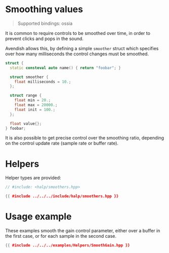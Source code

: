 # Smoothing values

> Supported bindings: ossia

It is common to require controls to be smoothed over time, in order to prevent clicks and pops in the sound.

Avendish allows this, by defining a simple `smoother` struct which specifies over how many milliseconds the control changes must be smoothed.

```cpp
struct {
  static consteval auto name() { return "foobar"; }

  struct smoother {
    float milliseconds = 10.;
  };

  struct range {
    float min = 20.;
    float max = 20000.;
    float init = 100.;
  };

  float value{};
} foobar;
```

It is also possible to get precise control over the smoothing ratio, depending on the control update rate (sample rate or buffer rate).


# Helpers

Helper types are provided: 


```cpp
// #include: <halp/smoothers.hpp>

{{ #include ../../../include/halp/smoothers.hpp }}
```

# Usage example

These examples smooth the gain control parameter, either over a buffer in the first case, or for each sample in the second case.

```cpp
{{ #include ../../../examples/Helpers/SmoothGain.hpp }}
```
